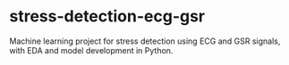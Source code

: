 # stress-detection-ecg-gsr
Machine learning project for stress detection using ECG and GSR signals, with EDA and model development in Python.
